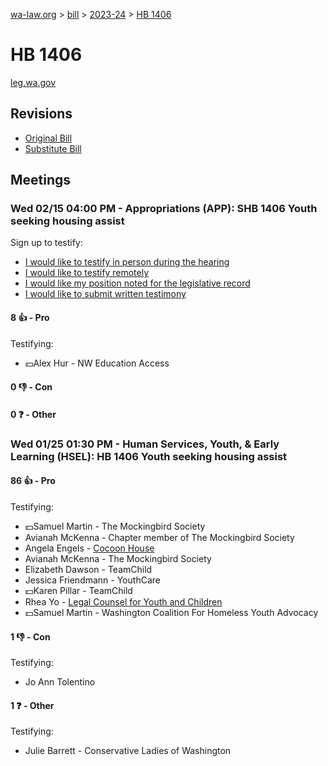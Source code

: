 [wa-law.org](/) > [bill](/bill/) > [2023-24](/bill/2023-24/) > [HB 1406](/bill/2023-24/hb/1406/)

# HB 1406
[leg.wa.gov](https://app.leg.wa.gov/billsummary?BillNumber=1406&Year=2023&Initiative=false)

## Revisions
* [Original Bill](1/)
* [Substitute Bill](S/)

## Meetings
### Wed 02/15 04:00 PM - Appropriations (APP): SHB 1406 Youth seeking housing assist
Sign up to testify:
* [I would like to testify in person during the hearing](https://app.leg.wa.gov/csi/Testifier/Add?chamber=House&mId=30750&aId=151900&caId=21549&tId=1)
* [I would like to testify remotely](https://app.leg.wa.gov/csi/Testifier/Add?chamber=House&mId=30750&aId=151900&caId=21549&tId=2)
* [I would like my position noted for the legislative record](https://app.leg.wa.gov/csi/Testifier/Add?chamber=House&mId=30750&aId=151900&caId=21549&tId=3)
* [I would like to submit written testimony](https://app.leg.wa.gov/csi/Testifier/Add?chamber=House&mId=30750&aId=151900&caId=21549&tId=4)

#### 8 👍 - Pro
Testifying:
* 💵Alex Hur - NW Education Access

#### 0 👎 - Con

#### 0 ❓ - Other

### Wed 01/25 01:30 PM - Human Services, Youth, & Early Learning (HSEL): HB 1406 Youth seeking housing assist
#### 86 👍 - Pro
Testifying:
* 💵Samuel Martin - The Mockingbird Society
* Avianah McKenna - Chapter member of The Mockingbird Society
* Angela Engels - [Cocoon House](/org/cocoon_house/)
* Avianah McKenna - The Mockingbird Society
* Elizabeth Dawson - TeamChild
* Jessica Friendmann - YouthCare
* 💵Karen Pillar - TeamChild
* Rhea Yo - [Legal Counsel for Youth and Children](/org/legal_counsel_for_youth_and_children/)
* 💵Samuel Martin - Washington Coalition For Homeless Youth Advocacy

#### 1 👎 - Con
Testifying:
* Jo Ann Tolentino

#### 1 ❓ - Other
Testifying:
* Julie Barrett - Conservative Ladies of Washington
